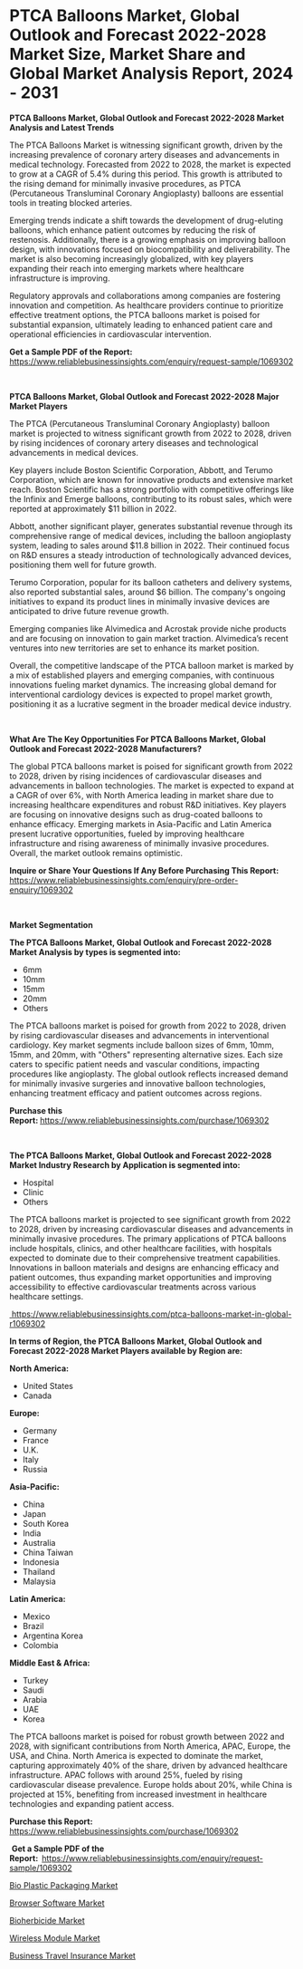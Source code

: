 <p><h1>PTCA Balloons Market, Global Outlook and Forecast 2022-2028 Market Size, Market Share and Global Market Analysis Report, 2024 - 2031</h1></p><p><strong>PTCA Balloons Market, Global Outlook and Forecast 2022-2028 Market Analysis and Latest Trends</strong></p>
<p><p>The PTCA Balloons Market is witnessing significant growth, driven by the increasing prevalence of coronary artery diseases and advancements in medical technology. Forecasted from 2022 to 2028, the market is expected to grow at a CAGR of 5.4% during this period. This growth is attributed to the rising demand for minimally invasive procedures, as PTCA (Percutaneous Transluminal Coronary Angioplasty) balloons are essential tools in treating blocked arteries.</p><p>Emerging trends indicate a shift towards the development of drug-eluting balloons, which enhance patient outcomes by reducing the risk of restenosis. Additionally, there is a growing emphasis on improving balloon design, with innovations focused on biocompatibility and deliverability. The market is also becoming increasingly globalized, with key players expanding their reach into emerging markets where healthcare infrastructure is improving.</p><p>Regulatory approvals and collaborations among companies are fostering innovation and competition. As healthcare providers continue to prioritize effective treatment options, the PTCA balloons market is poised for substantial expansion, ultimately leading to enhanced patient care and operational efficiencies in cardiovascular intervention.</p></p>
<p><strong>Get a Sample PDF of the Report:&nbsp;</strong> <a href="https://www.reliablebusinessinsights.com/enquiry/request-sample/1069302">https://www.reliablebusinessinsights.com/enquiry/request-sample/1069302</a></p>
<p>&nbsp;</p>
<p><strong>PTCA Balloons Market, Global Outlook and Forecast 2022-2028 Major Market Players</strong></p>
<p><p>The PTCA (Percutaneous Transluminal Coronary Angioplasty) balloon market is projected to witness significant growth from 2022 to 2028, driven by rising incidences of coronary artery diseases and technological advancements in medical devices. </p><p>Key players include Boston Scientific Corporation, Abbott, and Terumo Corporation, which are known for innovative products and extensive market reach. Boston Scientific has a strong portfolio with competitive offerings like the Infinix and Emerge balloons, contributing to its robust sales, which were reported at approximately $11 billion in 2022.</p><p>Abbott, another significant player, generates substantial revenue through its comprehensive range of medical devices, including the balloon angioplasty system, leading to sales around $11.8 billion in 2022. Their continued focus on R&D ensures a steady introduction of technologically advanced devices, positioning them well for future growth.</p><p>Terumo Corporation, popular for its balloon catheters and delivery systems, also reported substantial sales, around $6 billion. The company's ongoing initiatives to expand its product lines in minimally invasive devices are anticipated to drive future revenue growth.</p><p>Emerging companies like Alvimedica and Acrostak provide niche products and are focusing on innovation to gain market traction. Alvimedica’s recent ventures into new territories are set to enhance its market position. </p><p>Overall, the competitive landscape of the PTCA balloon market is marked by a mix of established players and emerging companies, with continuous innovations fueling market dynamics. The increasing global demand for interventional cardiology devices is expected to propel market growth, positioning it as a lucrative segment in the broader medical device industry.</p></p>
<p>&nbsp;</p>
<p><strong>What Are The Key Opportunities For PTCA Balloons Market, Global Outlook and Forecast 2022-2028 Manufacturers?</strong></p>
<p><p>The global PTCA balloons market is poised for significant growth from 2022 to 2028, driven by rising incidences of cardiovascular diseases and advancements in balloon technologies. The market is expected to expand at a CAGR of over 6%, with North America leading in market share due to increasing healthcare expenditures and robust R&D initiatives. Key players are focusing on innovative designs such as drug-coated balloons to enhance efficacy. Emerging markets in Asia-Pacific and Latin America present lucrative opportunities, fueled by improving healthcare infrastructure and rising awareness of minimally invasive procedures. Overall, the market outlook remains optimistic.</p></p>
<p><strong>Inquire or Share Your Questions If Any Before Purchasing This Report:</strong> <a href="https://www.reliablebusinessinsights.com/enquiry/pre-order-enquiry/1069302">https://www.reliablebusinessinsights.com/enquiry/pre-order-enquiry/1069302</a></p>
<p>&nbsp;</p>
<p><strong>Market Segmentation</strong></p>
<p><strong>The PTCA Balloons Market, Global Outlook and Forecast 2022-2028 Market Analysis by types is segmented into:</strong></p>
<p><ul><li>6mm</li><li>10mm</li><li>15mm</li><li>20mm</li><li>Others</li></ul></p>
<p><p>The PTCA balloons market is poised for growth from 2022 to 2028, driven by rising cardiovascular diseases and advancements in interventional cardiology. Key market segments include balloon sizes of 6mm, 10mm, 15mm, and 20mm, with "Others" representing alternative sizes. Each size caters to specific patient needs and vascular conditions, impacting procedures like angioplasty. The global outlook reflects increased demand for minimally invasive surgeries and innovative balloon technologies, enhancing treatment efficacy and patient outcomes across regions.</p></p>
<p><strong>Purchase this Report:&nbsp;</strong><a href="https://www.reliablebusinessinsights.com/purchase/1069302">https://www.reliablebusinessinsights.com/purchase/1069302</a></p>
<p>&nbsp;</p>
<p><strong>The PTCA Balloons Market, Global Outlook and Forecast 2022-2028 Market Industry Research by Application is segmented into:</strong></p>
<p><ul><li>Hospital</li><li>Clinic</li><li>Others</li></ul></p>
<p><p>The PTCA balloons market is projected to see significant growth from 2022 to 2028, driven by increasing cardiovascular diseases and advancements in minimally invasive procedures. The primary applications of PTCA balloons include hospitals, clinics, and other healthcare facilities, with hospitals expected to dominate due to their comprehensive treatment capabilities. Innovations in balloon materials and designs are enhancing efficacy and patient outcomes, thus expanding market opportunities and improving accessibility to effective cardiovascular treatments across various healthcare settings.</p></p>
<p><a href="https://www.reliablebusinessinsights.com/ptca-balloons-market-in-global-r1069302">&nbsp;https://www.reliablebusinessinsights.com/ptca-balloons-market-in-global-r1069302</a></p>
<p><strong>In terms of Region, the PTCA Balloons Market, Global Outlook and Forecast 2022-2028 Market Players available by Region are:</strong></p>
<p>
    <p> <strong> North America: </strong>
        <ul>
            <li>United States</li>
            <li>Canada</li>
        </ul>
        </p> 
    <p> <strong> Europe: </strong>
        <ul>
            <li>Germany</li>
            <li>France</li>
            <li>U.K.</li>
            <li>Italy</li>
            <li>Russia</li>
        </ul>
        </p> 
    <p> <strong> Asia-Pacific: </strong>
        <ul>
            <li>China</li>
            <li>Japan</li>
            <li>South Korea</li>
            <li>India</li>
            <li>Australia</li>
            <li>China Taiwan</li>
            <li>Indonesia</li>
            <li>Thailand</li>
            <li>Malaysia</li>
        </ul>
        </p> 
    <p> <strong> Latin America: </strong>
        <ul>
            <li>Mexico</li>
            <li>Brazil</li>
            <li>Argentina Korea</li>
            <li>Colombia</li>
        </ul>
        </p> 
    <p> <strong> Middle East & Africa: </strong>
        <ul>
            <li>Turkey</li>
            <li>Saudi</li>
            <li>Arabia</li>
            <li>UAE</li>
            <li>Korea</li>
        </ul>
    </p>
    </p>
<p><p>The PTCA balloons market is poised for robust growth between 2022 and 2028, with significant contributions from North America, APAC, Europe, the USA, and China. North America is expected to dominate the market, capturing approximately 40% of the share, driven by advanced healthcare infrastructure. APAC follows with around 25%, fueled by rising cardiovascular disease prevalence. Europe holds about 20%, while China is projected at 15%, benefiting from increased investment in healthcare technologies and expanding patient access.</p></p>
<p><strong>Purchase this Report: </strong><a href="https://www.reliablebusinessinsights.com/purchase/1069302">https://www.reliablebusinessinsights.com/purchase/1069302</a></p>
<p>&nbsp;<strong>Get a Sample PDF of the Report:&nbsp;&nbsp;</strong><a href="https://www.reliablebusinessinsights.com/enquiry/request-sample/1069302">https://www.reliablebusinessinsights.com/enquiry/request-sample/1069302</a></p>
<p><strong></strong></p>
<p><p><a href="https://www.linkedin.com/pulse/bio-plastic-packaging-market-global-regional-analysis-focus-0uqjf?trackingId=amLozxWNQu2e4ZHk5Z7Acg%3D%3D">Bio Plastic Packaging Market</a></p><p><a href="https://www.linkedin.com/pulse/future-trends-global-browser-software-market-insights-analysis-wfzqe?trackingId=gnWgrWNbTZaeYSpfzFxYlQ%3D%3D">Browser Software Market</a></p><p><a href="https://www.linkedin.com/pulse/bioherbicide-market-trends-focusing-insight-forecast-analysis-p9ydc?trackingId=y1X3P5YYQB2tMzrvyb0z4w%3D%3D">Bioherbicide Market</a></p><p><a href="https://www.linkedin.com/pulse/insights-wireless-module-industry-market-financial-status-size-5wbfe?trackingId=zBalgWcaTBOOotHf0oji3g%3D%3D">Wireless Module Market</a></p><p><a href="https://www.linkedin.com/pulse/navigating-global-business-travel-insurance-market-landscape-ny73e?trackingId=CUKUAvHhSNyXnLZPxNrGKA%3D%3D">Business Travel Insurance Market</a></p></p>
